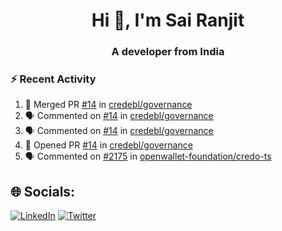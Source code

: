 <h1 align="center">Hi 👋, I'm Sai Ranjit</h1>
<h3 align="center">A developer from India</h3>

### :zap: Recent Activity

<!--START_SECTION:activity-->
1. 🎉 Merged PR [#14](https://github.com/credebl/governance/pull/14) in [credebl/governance](https://github.com/credebl/governance)
2. 🗣 Commented on [#14](https://github.com/credebl/governance/pull/14#issuecomment-2637408959) in [credebl/governance](https://github.com/credebl/governance)
3. 🗣 Commented on [#14](https://github.com/credebl/governance/pull/14#issuecomment-2637303751) in [credebl/governance](https://github.com/credebl/governance)
4. 💪 Opened PR [#14](https://github.com/credebl/governance/pull/14) in [credebl/governance](https://github.com/credebl/governance)
5. 🗣 Commented on [#2175](https://github.com/openwallet-foundation/credo-ts/pull/2175#issuecomment-2632952448) in [openwallet-foundation/credo-ts](https://github.com/openwallet-foundation/credo-ts)
<!--END_SECTION:activity-->

## 🌐 Socials:
[![LinkedIn](https://img.shields.io/badge/LinkedIn-%230077B5.svg?logo=linkedin&logoColor=white)](https://linkedin.com/in/sairanjit) [![Twitter](https://img.shields.io/badge/Twitter-%231DA1F2.svg?logo=Twitter&logoColor=white)](https://twitter.com/sairanjit_) 
